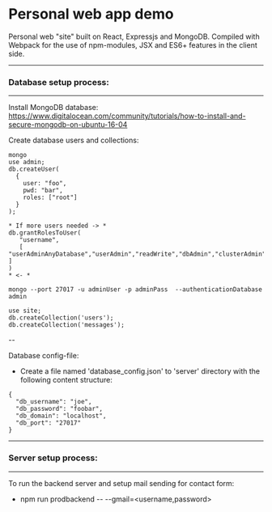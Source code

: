 # Personal web app demo

Personal web "site" built on React, Expressjs and MongoDB. Compiled with Webpack for the use of npm-modules, JSX and ES6+ features in the client side.

-----------------------------
### Database setup process:
-----------------------------

Install  MongoDB database:
https://www.digitalocean.com/community/tutorials/how-to-install-and-secure-mongodb-on-ubuntu-16-04

Create database users and collections:
```
mongo
use admin;
db.createUser(
  {
    user: "foo",
    pwd: "bar",
    roles: ["root"]
  }
);

* If more users needed -> *
db.grantRolesToUser(
   "username",
   [ "userAdminAnyDatabase","userAdmin","readWrite","dbAdmin","clusterAdmin","readWriteAnyDatabase","dbAdminAnyDatabase" ]
)
* <- *

mongo --port 27017 -u adminUser -p adminPass  --authenticationDatabase admin

use site;
db.createCollection('users');
db.createCollection('messages');
```
--

Database config-file:
- Create a file named 'database_config.json' to 'server' directory with the following content structure:
```
{
  "db_username": "joe",
  "db_password": "foobar",
  "db_domain": "localhost",
  "db_port": "27017"
}
```

-----------------------------
### Server setup process:
-----------------------------

To run the backend server and setup mail sending for contact form:
- npm run prodbackend -- --gmail=<username,password>
